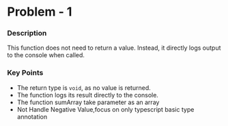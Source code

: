 # Problem - 1

### Description

This function does not need to return a value. Instead, it directly logs output to the console when called.

### Key Points

- The return type is `void`, as no value is returned.
- The function logs its result directly to the console.
- The function sumArray take parameter as an array
- Not Handle Negative Value,focus on only typescript basic type annotation
